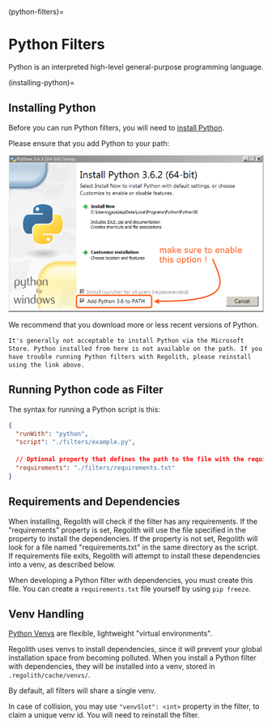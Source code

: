 (python-filters)=
# Python Filters

Python is an interpreted high-level general-purpose programming language.

(installing-python)=
## Installing Python

Before you can run Python filters, you will need to [install Python](https://www.python.org/downloads/).

Please ensure that you add Python to your path:

![](./python-filters/python-path.png)

We recommend that you download more or less recent versions of Python.

```{warning}
It's generally not acceptable to install Python via the Microsoft Store. Python installed from here is not available on the path. If you have trouble running Python filters with Regolith, please reinstall using the link above.
```

## Running Python code as Filter

The syntax for running a Python script is this:

```json
{
  "runWith": "python",
  "script": "./filters/example.py",

  // Optional property that defines the path to the file with the requirements
  "requirements": "./filters/requirements.txt"
}
```

## Requirements and Dependencies

When installing, Regolith will check if the filter has any requirements. If the "requirements" property is set,
Regolith will use the file specified in the property to install the dependencies. If the property is not set,
Regolith will look for a file named "requirements.txt" in the same directory as the script.
If requirements file exits, Regolith will attempt to install these dependencies into a venv, as described below.

When developing a Python filter with dependencies, you must create this file. You can create a `requirements.txt` file yourself by using `pip freeze`. 

## Venv Handling

[Python Venvs](https://docs.python.org/3/library/venv.html) are flexible, lightweight "virtual environments". 

Regolith uses venvs to install dependencies, since it will prevent your global installation space from becoming polluted. When you install a Python filter with dependencies, they will be installed into a venv, stored in `.regolith/cache/venvs/`.

By default, all filters will share a single venv.

In case of collision, you may use `"venvSlot": <int>` property in the filter, to claim a unique venv id. You will need to reinstall the filter.
